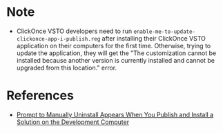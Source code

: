 # Note
* ClickOnce VSTO developers need to run `enable-me-to-update-clickonce-app-i-publish.reg` after installing their ClickOnce VSTO application on their computers for the first time. Otherwise, trying to update the application, they will get the "The customization cannot be installed because another version is currently installed and cannot be upgraded from this location." error.

# References
* [Prompt to Manually Uninstall Appears When You Publish and Install a Solution on the Development Computer](https://docs.microsoft.com/en-us/visualstudio/vsto/troubleshooting-office-solution-deployment#prompt-to-manually-uninstall-appears-when-you-publish-and-install-a-solution-on-the-development-computer)
